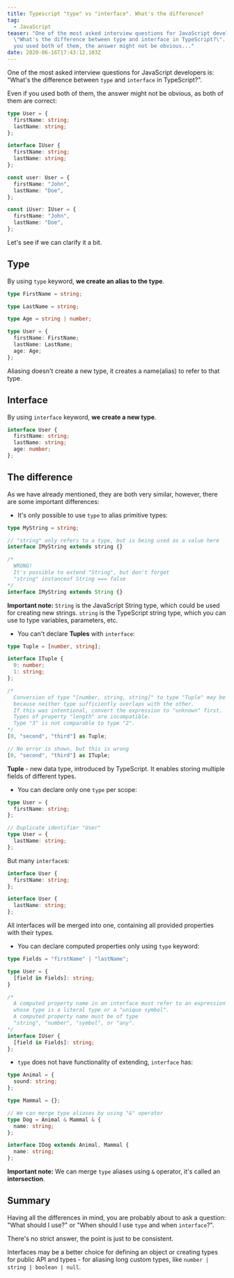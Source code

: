 ```yaml
---
title: Typescript "type" vs "interface". What's the difference?
tag:
  - JavaScript
teaser: "One of the most asked interview questions for JavaScript developers is:
  \"What's the difference between type and interface in TypeScript?\". Even if
  you used both of them, the answer might not be obvious..."
date: 2020-06-16T17:43:12.103Z
---
```

One of the most asked interview questions for JavaScript developers is: "What's the difference between `type` and `interface` in TypeScript?".

Even if you used both of them, the answer might not be obvious, as both of them are correct:

```typescript
type User = {
  firstName: string;
  lastName: string;
};

interface IUser {
  firstName: string;
  lastName: string;
};

const user: User = {
  firstName: "John",
  lastName: "Doe",
};

const iUser: IUser = {
  firstName: "John",
  lastName: "Doe",
};
```

Let's see if we can clarify it a bit.

## Type

By using `type` keyword, **we create an alias to the type**.

```typescript
type FirstName = string;

type LastName = string;

type Age = string | number;

type User = {
  firstName: FirstName;
  lastName: LastName;
  age: Age;
};
```

Aliasing doesn't create a new type, it creates a name(alias) to refer to that type.

## Interface

By using `interface` keyword, **we create a new type**.

```typescript
interface User {
  firstName: string;
  lastName: string;
  age: number;
};
```

## The difference

As we have already mentioned, they are both very similar, however, there are some important differences:

* It's only possible to use `type` to alias primitive types:

```typescript
type MyString = string;

// "string" only refers to a type, but is being used as a value here
interface IMyString extends string {}

/* 
  WRONG!
  It's possible to extend "String", but don't forget
  "string" instanceof String === false
*/
interface IMyString extends String {}
```

**Important note:** `String` is the JavaScript String type, which could be used for creating new strings. `string` is the TypeScript string type, which you can use to type variables, parameters, etc.

* You can't declare **Tuples** with `interface`:

```typescript
type Tuple = [number, string];

interface ITuple {
  0: number;
  1: string;
};

/*
  Conversion of type "[number, string, string]" to type "Tuple" may be a mistake 
  because neither type sufficiently overlaps with the other. 
  If this was intentional, convert the expression to "unknown" first.
  Types of property "length" are incompatible.
  Type "3" is not comparable to type "2".
*/
[0, "second", "third"] as Tuple;

// No error is shown, but this is wrong 
[0, "second", "third"] as ITuple;

```

**Tuple** - new data type, introduced by TypeScript. It enables storing multiple fields of different types.

* You can declare only one `type` per scope:

```typescript
type User = {
  firstName: string;
};

// Duplicate identifier "User"
type User = {
  lastName: string;
};
```

But many `interface`s:

```typescript
interface User {
  firstName: string;
};

interface User {
  lastName: string;
};
```

All interfaces will be merged into one, containing all provided properties with their types.

* You can declare computed properties only using `type` keyword:

```typescript
type Fields = "firstName" | "lastName";

type User = {
  [field in Fields]: string;
}

/*
  A computed property name in an interface must refer to an expression 
  whose type is a literal type or a "unique symbol".
  A computed property name must be of type 
  "string", "number", "symbol", or "any".
*/
interface IUser {
  [field in Fields]: string;
};


```

* `type` does not have functionality of extending, `interface` has:

```typescript
type Animal = {
  sound: string;
};

type Mammal = {};

// We can merge type aliases by using "&" operator
type Dog = Animal & Mammal & {
  name: string;
};

interface IDog extends Animal, Mammal {
  name: string;
};
```

**Important note:** We can merge `type` aliases using `&` operator, it's called an **intersection**.

## Summary

Having all the differences in mind, you are probably about to ask a question: "What should I use?" or "When should I use `type` and when `interface`?".

There's no strict answer, the point is just to be consistent.

Interfaces may be a better choice for defining an object or creating types for public API and types - for aliasing long custom types, like `number | string | boolean | null`.